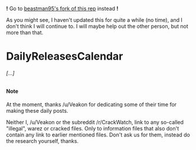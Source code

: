 **!** Go to [beastman95's fork of this rep](http://github.com/Beastman95/Daily-Releases-Calendar/) instead **!**

As you might see, I haven't updated this for quite a while (no time), and I don't think I will continue to. I will maybe help out the other person, but not more than that.

# DailyReleasesCalendar

###### […]

#### Note
At the moment, thanks /u/Veakon for dedicating some of their time for making these daily posts.

Neither I, /u/Veakon or the subreddit /r/CrackWatch, link to any so-called "illegal", warez or cracked files. Only to information files that also don't contain any link to earlier mentioned files. Don't ask us for them, instead do the research yourself, thanks.
